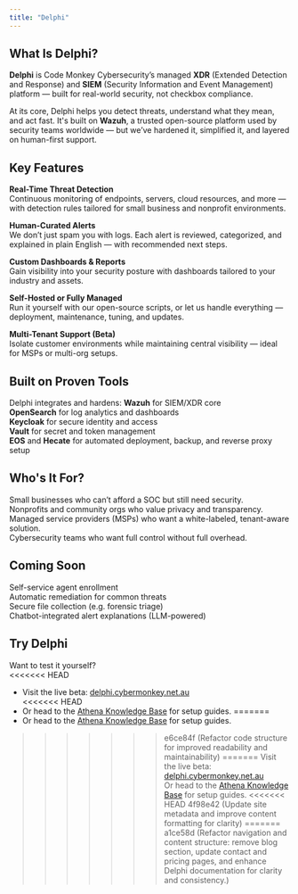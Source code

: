 ```yaml
---
title: "Delphi"
---
```


## What Is Delphi?

**Delphi** is Code Monkey Cybersecurity’s managed **XDR** (Extended Detection and Response) and **SIEM** (Security Information and Event Management) platform — built for real-world security, not checkbox compliance.

At its core, Delphi helps you detect threats, understand what they mean, and act fast. It's built on **Wazuh**, a trusted open-source platform used by security teams worldwide — but we’ve hardened it, simplified it, and layered on human-first support.

## Key Features

**Real-Time Threat Detection**  
  Continuous monitoring of endpoints, servers, cloud resources, and more — with detection rules tailored for small business and nonprofit environments.

**Human-Curated Alerts**  
  We don’t just spam you with logs. Each alert is reviewed, categorized, and explained in plain English — with recommended next steps.

**Custom Dashboards & Reports**  
  Gain visibility into your security posture with dashboards tailored to your industry and assets.

**Self-Hosted or Fully Managed**  
  Run it yourself with our open-source scripts, or let us handle everything — deployment, maintenance, tuning, and updates.

**Multi-Tenant Support (Beta)**  
  Isolate customer environments while maintaining central visibility — ideal for MSPs or multi-org setups.

## Built on Proven Tools

Delphi integrates and hardens:
**Wazuh** for SIEM/XDR core  
**OpenSearch** for log analytics and dashboards  
**Keycloak** for secure identity and access  
**Vault** for secret and token management  
**EOS** and **Hecate** for automated deployment, backup, and reverse proxy setup

## Who's It For?

Small businesses who can’t afford a SOC but still need security.  
Nonprofits and community orgs who value privacy and transparency.  
Managed service providers (MSPs) who want a white-labeled, tenant-aware solution.  
Cybersecurity teams who want full control without full overhead.

## Coming Soon

Self-service agent enrollment  
Automatic remediation for common threats  
Secure file collection (e.g. forensic triage)  
Chatbot-integrated alert explanations (LLM-powered)

## Try Delphi

Want to test it yourself?  
<<<<<<< HEAD
- Visit the live beta: [delphi.cybermonkey.net.au](https://delphi.cybermonkey.net.au)  
<<<<<<< HEAD
- Or head to the [Athena Knowledge Base](https://wiki.cybermonkey.net.au/Delphi) for setup guides.
=======
- Or head to the [Athena Knowledge Base](https://wiki.cybermonkey.net.au/Delphi) for setup guides.
>>>>>>> e6ce84f (Refactor code structure for improved readability and maintainability)
=======
Visit the live beta: [delphi.cybermonkey.net.au](https://delphi.cybermonkey.net.au)  
Or head to the [Athena Knowledge Base](https://wiki.cybermonkey.net.au/Delphi) for setup guides.
<<<<<<< HEAD
>>>>>>> 4f98e42 (Update site metadata and improve content formatting for clarity)
=======
>>>>>>> a1ce58d (Refactor navigation and content structure: remove blog section, update contact and pricing pages, and enhance Delphi documentation for clarity and consistency.)
